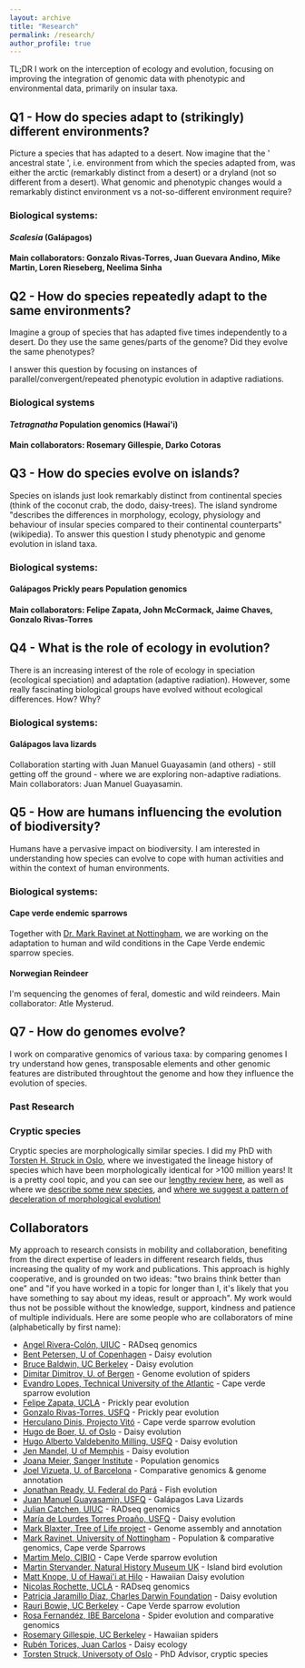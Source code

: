 ```yaml
---
layout: archive
title: "Research"
permalink: /research/
author_profile: true
---
```


TL;DR I work on the interception of ecology and evolution, focusing on improving the integration of genomic data with phenotypic and environmental data, primarily on insular taxa.

## Q1 - How do species adapt to (strikingly) different environments?
Picture a species that has adapted to a desert. Now imagine that the ' ancestral state ', i.e. environment from which the species adapted from, was either the arctic (remarkably distinct from a desert) or a dryland (not so different from a desert). What genomic and phenotypic changes would a remarkably distinct environment vs a not-so-different environment require?

### Biological systems:
#### *Scalesia* (Galápagos) ###
#### Main collaborators: Gonzalo Rivas-Torres, Juan Guevara Andino, Mike Martin, Loren Rieseberg, Neelima Sinha

## Q2 - How do species repeatedly adapt to the same environments?
Imagine a group of species that has adapted five times independently to a desert. Do they use the same genes/parts of the genome? Did they evolve the same phenotypes?

I answer this question by focusing on instances of parallel/convergent/repeated phenotypic evolution in adaptive radiations.

### Biological systems
#### *Tetragnatha* Population genomics (Hawai'i) ### 
#### Main collaborators: Rosemary Gillespie, Darko Cotoras

## Q3 - How do species evolve on islands?
Species on islands just look remarkably distinct from continental species (think of the coconut crab, the dodo, daisy-trees). The island syndrome "describes the differences in morphology, ecology, physiology and behaviour of insular species compared to their continental counterparts" (wikipedia). To answer this question I study phenotypic and genome evolution in island taxa.

### Biological systems:
#### Galápagos Prickly pears Population genomics ###
#### Main collaborators: Felipe Zapata, John McCormack, Jaime Chaves, Gonzalo Rivas-Torres

## Q4 - What is the role of ecology in evolution?
There is an increasing interest of the role of ecology in speciation (ecological speciation) and adaptation (adaptive radiation). However, some really fascinating biological groups have evolved without ecological differences. How? Why?

### Biological systems:
#### Galápagos lava lizards
Collaboration starting with Juan Manuel Guayasamin (and others) - still getting off the ground - where we are exploring non-adaptive radiations.
Main collaborators: Juan Manuel Guayasamin.

## Q5 - How are humans influencing the evolution of biodiversity?
Humans have a pervasive impact on biodiversity. I am interested in understanding how species can evolve to cope with human activities and within the context of human environments.

### Biological systems:
#### Cape verde endemic sparrows
Together with [Dr. Mark Ravinet at Nottingham](https://www.nottingham.ac.uk/research/groups/cells-organisms-and-molecular-genetics/people/mark.ravinet), we are working on the adaptation to human and wild conditions in the Cape Verde endemic sparrow species.

#### Norwegian Reindeer
I'm sequencing the genomes of feral, domestic and wild reindeers.
Main collaborator: Atle Mysterud.

## Q7 - How do genomes evolve?
I work on comparative genomics of various taxa: by comparing genomes I try understand how genes, transposable elements and other genomic features are distributed throughtout the genome and how they influence the evolution of species.


### Past Research ###
### Cryptic species ###
Cryptic species are morphologically similar species. I did my PhD with [Torsten H. Struck in Oslo](https://www.nhm.uio.no/english/about/organization/research-collections/people/torsths/), where we investigated the lineage history of species which have been morphologically identical for >100 million years! It is a pretty cool topic, and you can see our [lengthy review here](https://www.sciencedirect.com/science/article/abs/pii/S0169534717302902), as well as where we [describe some new species](https://www.sciencedirect.com/science/article/pii/S1055790319303975), and [where we suggest a pattern of deceleration of morphological evolution!](https://onlinelibrary.wiley.com/doi/full/10.1111/evo.13884)


Collaborators
----
My approach to research consists in mobility and collaboration, benefiting from the direct expertise of leaders in different research fields, thus increasing the quality of my work and publications. This approach is highly cooperative, and is grounded on two ideas: "two brains think better than one" and "if you have worked in a topic for longer than I, it's likely that you have something to say about my ideas, result or approach". My work would thus not be possible without the knowledge, support, kindness and patience of multiple individuals.
Here are some people who are collaborators of mine (alphabetically by first name):
  * [Angel Rivera-Colón, UIUC](http://catchenlab.life.illinois.edu/) - RADseq genomics
  * [Bent Petersen, U of Copenhagen](https://globe.ku.dk/staff-list/?pure=en/persons/271131) - Daisy evolution
  * [Bruce Baldwin, UC Berkeley](https://ib.berkeley.edu/people/faculty/baldwinb) - Daisy evolution
  * [Dimitar Dimitrov, U. of Bergen](https://www.uib.no/en/persons/Dimitar.Dimitrov) - Genome evolution of spiders
  * [Evandro Lopes, Technical University of the Atlantic](https://scholar.google.com/citations?user=FNULlLwAAAAJ&hl=en) - Cape verde sparrow evolution
  * [Felipe Zapata, UCLA](https://www.zapatalab.org/) - Prickly pear evolution
  * [Gonzalo Rivas-Torres, USFQ](https://ecologyecuador.com/) - Prickly pear evolution
  * [Herculano Dinis, Projecto Vitó](https://orcid.org/0000-0002-2674-5591) - Cape verde sparrow evolution
  * [Hugo de Boer, U. of Oslo](https://www.nhm.uio.no/english/about/organization/research-collections/people/hugode/) - Daisy evolution
  * [Hugo Alberto Valdebenito Milling, USFQ](https://www.usfq.edu.ec/en/profiles/hugo-alberto-valdebenito-milling) - Daisy evolution
  * [Jen Mandel, U of Memphis](https://www.memphis.edu/biology/people/faculty/jennifer-mandel.php) - Daisy evolution
  * [Joana Meier, Sanger Institute](https://joanameier.ch/) - Population genomics
  * [Joel Vizueta, U. of Barcelona](https://scholar.google.com/citations?user=CTBqqSsAAAAJ&hl=en) - Comparative genomics & genome annotation
  * [Jonathan Ready, U. Federal do Pará](https://scholar.google.com/citations?user=ES1i6vgAAAAJ&hl=de) - Fish evolution
  * [Juan Manuel Guayasamin, USFQ](https://en.wikipedia.org/wiki/Juan_Manuel_Guayasamin) - Galápagos Lava Lizards
  * [Julian Catchen, UIUC](http://catchenlab.life.illinois.edu/) - RADseq genomics
  * [María de Lourdes Torres Proaño, USFQ](https://www.usfq.edu.ec/en/profiles/maria-de-lourdes-torres-proano) - Daisy evolution
  * [Mark Blaxter, Tree of Life project](https://www.sanger.ac.uk/person/blaxter-mark/) - Genome assembly and annotation
  * [Mark Ravinet, University of Nottingham](https://www.nottingham.ac.uk/research/groups/cells-organisms-and-molecular-genetics/people/mark.ravinet) - Population & comparative genomics, Cape verde Sparrows
  * [Martim Melo, CIBIO](https://cibio.up.pt/en/people/details/martim-melo/) - Cape Verde sparrow evolution
  * [Martin Stervander, Natural History Museum UK](https://www.stervander.com/) - Island bird evolution
  * [Matt Knope, U of Hawai'i at Hilo](http://matthew-knope.squarespace.com/) - Hawaiian Daisy evolution
  * [Nicolas Rochette, UCLA](https://scholar.google.com/citations?user=DFqQtXgAAAAJ&hl=en) - RADseq genomics
  * [Patricia Jaramillo Diaz, Charles Darwin Foundation](https://www.darwinfoundation.org/en/component/contact/contact/14-staff/6-patricia-jaramillo-diaz?Itemid=150) - Daisy evolution
  * [Rauri Bowie, UC Berkeley](https://bowie.berkeley.edu/people/rauri-bowie/) - Cape Verde sparrow evolution
  * [Rosa Fernandéz, IBE Barcelona](https://rmfernandezgarcia0.wixsite.com/metazomics) - Spider evolution and comparative genomics
  * [Rosemary Gillespie, UC Berkeley](https://nature.berkeley.edu/evolab/) - Hawaiian spiders
  * [Rubén Torices, Juan Carlos](https://rubentorices.wordpress.com/) - Daisy ecology
  * [Torsten Struck, Universoty of Oslo](https://scholar.google.pt/citations?hl=en&user=NossYmoAAAAJ) - PhD Advisor, cryptic species

